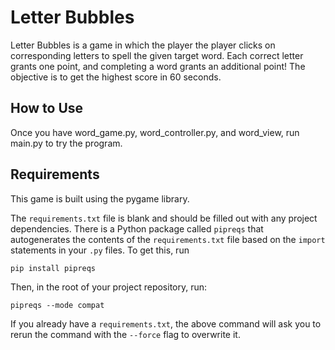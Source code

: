 # Letter Bubbles

Letter Bubbles is a game in which the player the player clicks on corresponding letters to spell the given target word. Each correct letter grants one point, and completing a word grants an additional point! The objective is to get the highest score in 60 seconds.

## How to Use

Once you have word_game.py, word_controller.py, and word_view, run main.py to try the program.

## Requirements
This game is built using the pygame library.

The `requirements.txt` file is blank and should be filled out with any project
dependencies. There is a Python package called `pipreqs` that autogenerates the
contents of the `requirements.txt` file based on the `import` statements in your
`.py` files. To get this, run

```
pip install pipreqs
```

Then, in the root of your project repository, run:

```
pipreqs --mode compat
```

If you already have a `requirements.txt`, the above command will ask you to
rerun the command with the `--force` flag to overwrite it.
